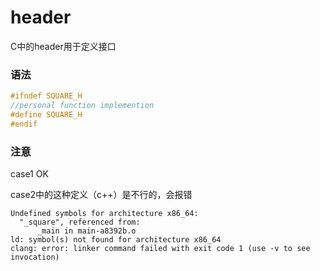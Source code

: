 # header
C中的header用于定义接口

### 语法

```c
#ifndef SQUARE_H
//personal function implemention
#define SQUARE_H
#endif
```

### 注意

case1 OK

case2中的这种定义（c++）是不行的，会报错

```
Undefined symbols for architecture x86_64:
  "_square", referenced from:
      _main in main-a8392b.o
ld: symbol(s) not found for architecture x86_64
clang: error: linker command failed with exit code 1 (use -v to see invocation)
```